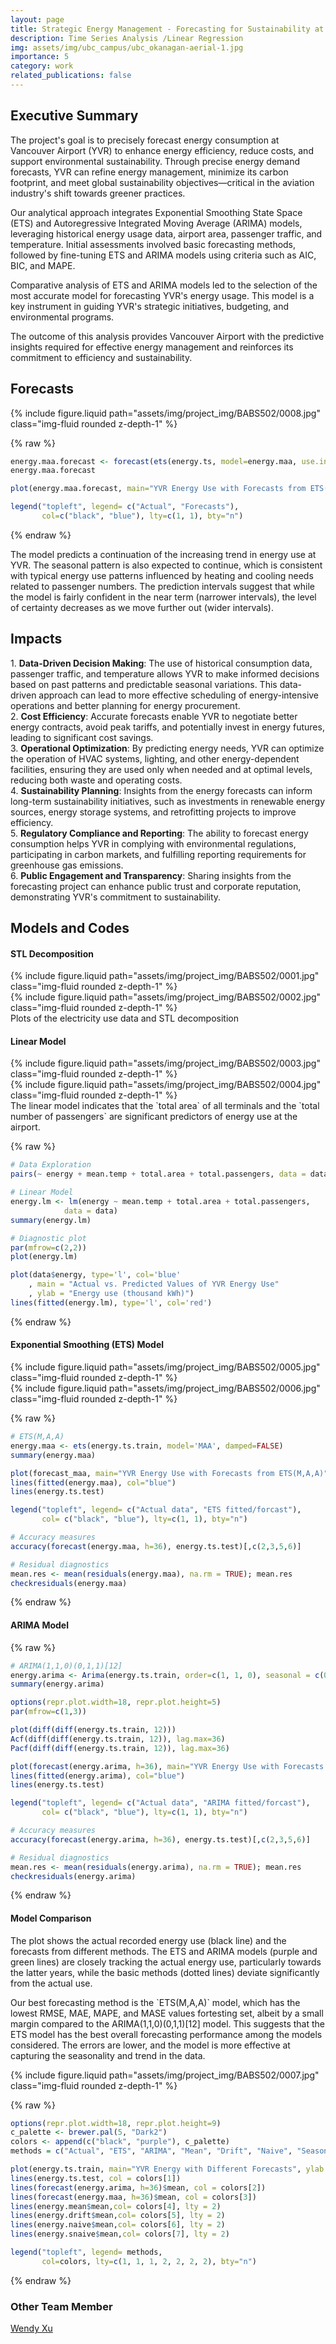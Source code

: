 ```yaml
---
layout: page
title: Strategic Energy Management - Forecasting for Sustainability at Vancouver Airport
description: Time Series Analysis /Linear Regression
img: assets/img/ubc_campus/ubc_okanagan-aerial-1.jpg
importance: 5
category: work
related_publications: false
---
```


<div class="container-fluid mt-3 md-3">

<h2>Executive Summary</h2>

<p>The project's goal is to precisely forecast energy consumption at Vancouver Airport (YVR) to enhance energy efficiency, reduce costs, and support environmental sustainability. Through precise energy demand forecasts, YVR can refine energy management, minimize its carbon footprint, and meet global sustainability objectives—critical in the aviation industry's shift towards greener practices.</p>

<p>
Our analytical approach integrates Exponential Smoothing State Space (ETS) and Autoregressive Integrated Moving Average (ARIMA) models, leveraging historical energy usage data, airport area, passenger traffic, and temperature. Initial assessments involved basic forecasting methods, followed by fine-tuning ETS and ARIMA models using criteria such as AIC, BIC, and MAPE.</p>

<p>
Comparative analysis of ETS and ARIMA models led to the selection of the most accurate model for forecasting YVR's energy usage. This model is a key instrument in guiding YVR's strategic initiatives, budgeting, and environmental programs.</p>
<p>
The outcome of this analysis provides Vancouver Airport with the predictive insights required for effective energy management and reinforces its commitment to efficiency and sustainability.</p>

</div>

<div class = "mt-3 md-3">
<h2>Forecasts</h2>
</div>

<div class="row">
    <div class="col-sm mt-3 mt-md-0">
        {% include figure.liquid path="assets/img/project_img/BABS502/0008.jpg" class="img-fluid rounded z-depth-1" %}
    </div>
</div>

{% raw %}

```r
energy.maa.forecast <- forecast(ets(energy.ts, model=energy.maa, use.initial.values=TRUE), h=36)
energy.maa.forecast

plot(energy.maa.forecast, main="YVR Energy Use with Forecasts from ETS(M,A,A)", ylab = "Energy Use (thousand kWh)", xlab = "Year", xlim=c(1997, 2014), ylim=c(4800, 10800))

legend("topleft", legend= c("Actual", "Forecasts"),
       col=c("black", "blue"), lty=c(1, 1), bty="n")
```

{% endraw %}

<p>The model predicts a continuation of the increasing trend in energy use at YVR. The seasonal pattern is also expected to continue, which is consistent with typical energy use patterns influenced by heating and cooling needs related to passenger numbers. The prediction intervals suggest that while the model is fairly confident in the near term (narrower intervals), the level of certainty decreases as we move further out (wider intervals).</p>

<div class = "mt-3 md-3">
<h2>Impacts</h2>
1. <b>Data-Driven Decision Making</b>: The use of historical consumption data, passenger traffic, and temperature allows YVR to make informed decisions based on past patterns and predictable seasonal variations. This data-driven approach can lead to more effective scheduling of energy-intensive operations and better planning for energy procurement.<br>
2. <b>Cost Efficiency</b>: Accurate forecasts enable YVR to negotiate better energy contracts, avoid peak tariffs, and potentially invest in energy futures, leading to significant cost savings.<br>
3. <b>Operational Optimization</b>: By predicting energy needs, YVR can optimize the operation of HVAC systems, lighting, and other energy-dependent facilities, ensuring they are used only when needed and at optimal levels, reducing both waste and operating costs.<br>
4. <b>Sustainability Planning</b>: Insights from the energy forecasts can inform long-term sustainability initiatives, such as investments in renewable energy sources, energy storage systems, and retrofitting projects to improve efficiency.<br>
5. <b>Regulatory Compliance and Reporting</b>: The ability to forecast energy consumption helps YVR in complying with environmental regulations, participating in carbon markets, and fulfilling reporting requirements for greenhouse gas emissions.<br>
6. <b>Public Engagement and Transparency</b>: Sharing insights from the forecasting project can enhance public trust and corporate reputation, demonstrating YVR's commitment to sustainability.<br>
</div>

<div class = "mt-3 md-3">
<h2>Models and Codes</h2>
</div>

<h4>STL Decomposition</h4>

<div class="row">
    <div class="col-sm mt-3 mt-md-0">
        {% include figure.liquid path="assets/img/project_img/BABS502/0001.jpg" class="img-fluid rounded z-depth-1" %}
    </div>
    <div class="col-sm mt-3 mt-md-0">
        {% include figure.liquid path="assets/img/project_img/BABS502/0002.jpg" class="img-fluid rounded z-depth-1" %}
    </div>
</div>
<div class="caption">
Plots of the electricity use data and STL decomposition
</div>


<h4>Linear Model</h4>

<div class="row">
    <div class="col-sm mt-3 mt-md-0">
        {% include figure.liquid path="assets/img/project_img/BABS502/0003.jpg" class="img-fluid rounded z-depth-1" %}
    </div>
</div>

<div class="row">
    <div class="col-sm mt-3 mt-md-0">
        {% include figure.liquid path="assets/img/project_img/BABS502/0004.jpg" class="img-fluid rounded z-depth-1" %}
    </div>
</div>

<div class="caption">
    The linear model indicates that the `total area` of all terminals and the `total number of passengers` are significant predictors of energy use at the airport.
</div>

{% raw %}

```r
# Data Exploration
pairs(~ energy + mean.temp + total.area + total.passengers, data = data)

# Linear Model
energy.lm <- lm(energy ~ mean.temp + total.area + total.passengers, 
            data = data)
summary(energy.lm)

# Diagnostic plot
par(mfrow=c(2,2))
plot(energy.lm)

plot(data$energy, type='l', col='blue'
    , main = "Actual vs. Predicted Values of YVR Energy Use"
    , ylab = "Energy use (thousand kWh)")
lines(fitted(energy.lm), type='l', col='red')
```

{% endraw %}


<h4>Exponential Smoothing (ETS) Model</h4>

<div class="row">
    <div class="col-sm mt-3 mt-md-0">
        {% include figure.liquid path="assets/img/project_img/BABS502/0005.jpg" class="img-fluid rounded z-depth-1" %}
    </div>
</div>

<div class="row">
    <div class="col-sm mt-3 mt-md-0">
        {% include figure.liquid path="assets/img/project_img/BABS502/0006.jpg" class="img-fluid rounded z-depth-1" %}
    </div>
</div>


{% raw %}

```r
# ETS(M,A,A)
energy.maa <- ets(energy.ts.train, model='MAA', damped=FALSE)
summary(energy.maa)

plot(forecast_maa, main="YVR Energy Use with Forecasts from ETS(M,A,A)", ylab = "Energy Use (thousand kWh)", xlab = "Year")
lines(fitted(energy.maa), col="blue")
lines(energy.ts.test)

legend("topleft", legend= c("Actual data", "ETS fitted/forcast"),
       col= c("black", "blue"), lty=c(1, 1), bty="n")

# Accuracy measures
accuracy(forecast(energy.maa, h=36), energy.ts.test)[,c(2,3,5,6)]

# Residual diagnostics
mean.res <- mean(residuals(energy.maa), na.rm = TRUE); mean.res
checkresiduals(energy.maa)
```

{% endraw %}


<h4>ARIMA Model</h4>

{% raw %}

```r
# ARIMA(1,1,0)(0,1,1)[12]
energy.arima <- Arima(energy.ts.train, order=c(1, 1, 0), seasonal = c(0, 1, 1))
summary(energy.arima)

options(repr.plot.width=18, repr.plot.height=5)
par(mfrow=c(1,3))

plot(diff(diff(energy.ts.train, 12))) 
Acf(diff(diff(energy.ts.train, 12)), lag.max=36)
Pacf(diff(diff(energy.ts.train, 12)), lag.max=36)

plot(forecast(energy.arima, h=36), main="YVR Energy Use with Forecasts from ARIMA", ylab = "Energy Use (thousand kWh)", xlab = "Year")
lines(fitted(energy.arima), col="blue")
lines(energy.ts.test)

legend("topleft", legend= c("Actual data", "ARIMA fitted/forcast"),
       col= c("black", "blue"), lty=c(1, 1), bty="n")

# Accuracy measures
accuracy(forecast(energy.arima, h=36), energy.ts.test)[,c(2,3,5,6)]

# Residual diagnostics
mean.res <- mean(residuals(energy.arima), na.rm = TRUE); mean.res
checkresiduals(energy.arima)
```

{% endraw %}

<h4>Model Comparison</h4>

<p>
The plot shows the actual recorded energy use (black line) and the forecasts from different methods. The ETS and ARIMA models (purple and green lines) are closely tracking the actual energy use, particularly towards the latter years, while the basic methods (dotted lines) deviate significantly from the actual use.
</p>

<p>
Our best forecasting method is the `ETS(M,A,A)` model, which has the lowest RMSE, MAE, MAPE, and MASE values fortesting set, albeit by a small margin compared to the ARIMA(1,1,0)(0,1,1)[12] model. This suggests that the ETS model has the best overall forecasting performance among the models considered. The errors are lower, and the model is more effective at capturing the seasonality and trend in the data.
</p>

<div class="row">
    <div class="col-sm mt-3 mt-md-0">
        {% include figure.liquid path="assets/img/project_img/BABS502/0007.jpg" class="img-fluid rounded z-depth-1" %}
    </div>
</div>

{% raw %}

```r
options(repr.plot.width=18, repr.plot.height=9)
c_palette <- brewer.pal(5, "Dark2")
colors <- append(c("black", "purple"), c_palette)
methods = c("Actual", "ETS", "ARIMA", "Mean", "Drift", "Naive", "Seasonal naive")

plot(energy.ts.train, main="YVR Energy with Different Forecasts", ylab = "Energy Use (thousand kWh)", xlab = "Year", xlim=c(1997, 2011), ylim=c(4800, 8800))
lines(energy.ts.test, col = colors[1])
lines(forecast(energy.arima, h=36)$mean, col = colors[2])
lines(forecast(energy.maa, h=36)$mean, col = colors[3])
lines(energy.mean$mean,col= colors[4], lty = 2)
lines(energy.drift$mean,col= colors[5], lty = 2)
lines(energy.naive$mean,col= colors[6], lty = 2) 
lines(energy.snaive$mean,col= colors[7], lty = 2)

legend("topleft", legend= methods,
       col=colors, lty=c(1, 1, 1, 2, 2, 2, 2), bty="n")
```

{% endraw %}


<div class="container-fluid mt-3 md-3">

<h3>Other Team Member</h3>
    <div class="row">
        <a href = "https://www.linkedin.com/in/wendyxu09/">Wendy Xu</a>
    </div>
</div>